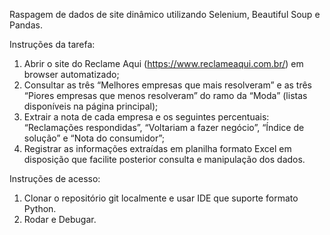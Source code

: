 Raspagem de dados de site dinâmico utilizando Selenium, Beautiful Soup e Pandas.

Instruções da tarefa: 
1. Abrir o site do Reclame Aqui (https://www.reclameaqui.com.br/) em browser automatizado;
2. Consultar as três “Melhores empresas que mais resolveram” e as três “Piores empresas que menos resolveram” do ramo da “Moda” (listas disponíveis na página principal);
3. Extrair a nota de cada empresa e os seguintes percentuais: “Reclamações respondidas”, “Voltariam a fazer negócio”, “Índice de solução” e “Nota do consumidor”;
4. Registrar as informações extraídas em planilha formato Excel em disposição que facilite posterior consulta e manipulação dos dados.

Instruções de acesso: 
1. Clonar o repositório git localmente e usar IDE que suporte formato Python.
2. Rodar e Debugar.
